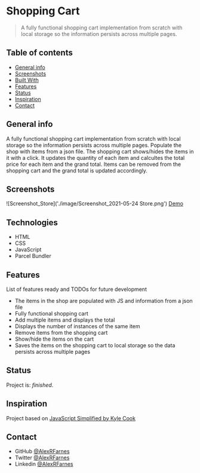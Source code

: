 # Shopping Cart

> A fully functional shopping cart implementation from scratch with local storage so the information persists across multiple pages.

## Table of contents

- [General info](#general-info)
- [Screenshots](#screenshots)
- [Built With](#built-with)
- [Features](#features)
- [Status](#status)
- [Inspiration](#inspiration)
- [Contact](#contact)

## General info

A fully functional shopping cart implementation from scratch with local storage so the information persists across multiple pages. Populate the shop with items from a json file. The shopping cart shows/hides the items in it with a click. It updates the quantity of each item and calcultes the total price for each item and the grand total. Items can be removed from the shopping cart and the grand total is updated accordingly. 

## Screenshots

![Screenshot_Store]('./image/Screenshot_2021-05-24 Store.png')
[Demo]()

## Technologies

- HTML
- CSS
- JavaScript
- Parcel Bundler

## Features

List of features ready and TODOs for future development

- The items in the shop are populated with JS and information from a json file
- Fully functional shopping cart
- Add multiple items and displays the total
- Displays the number of instances of the same item
- Remove items from the shopping cart
- Show/hide the items on the cart
- Saves the items on the shopping cart to local storage so the data persists across multiple pages

## Status

Project is: _finished_.

## Inspiration

Project based on [JavaScript Simplified by Kyle Cook](https://javascriptsimplified.com/)

## Contact

- GitHub [@AlexRFarnes](https://github.com/AlexRFarnes)
- Twitter [@AlexRFarnes](https://twitter.com/alexrfarnes)
- Linkedin [@AlexRFarnes](https://www.linkedin.com/in/alexrfarnes/)
